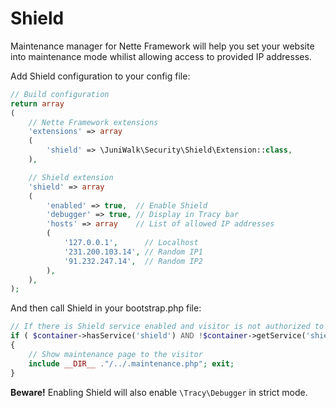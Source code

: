 Shield
============

Maintenance manager for Nette Framework will help you set your website into maintenance mode whilist allowing access to provided IP addresses.

Add Shield configuration to your config file:
```php
// Build configuration
return array
(
	// Nette Framework extensions
	'extensions' => array
	(
		'shield' => \JuniWalk\Security\Shield\Extension::class,
	),

	// Shield extension
	'shield' => array
	(
		'enabled' => true,  // Enable Shield
		'debugger' => true, // Display in Tracy bar
		'hosts' => array    // List of allowed IP addresses
		(
			'127.0.0.1',      // Localhost
			'231.200.103.14', // Random IP1
			'91.232.247.14',  // Random IP2
		),
	),
);
```

And then call Shield in your bootstrap.php file:
```php
// If there is Shield service enabled and visitor is not authorized to see this page right now
if ( $container->hasService('shield') AND !$container->getService('shield')->isAuthorized( ) )
{
	// Show maintenance page to the visitor
	include __DIR__ ."/../.maintenance.php"; exit;
}
```

**Beware!** Enabling Shield will also enable `\Tracy\Debugger` in strict mode.
